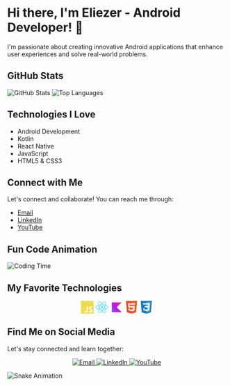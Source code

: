 # Hi there, I'm Eliezer - Android Developer! 👋

I'm passionate about creating innovative Android applications that enhance user experiences and solve real-world problems.

## GitHub Stats
![GitHub Stats](https://github-readme-stats.vercel.app/api?username=eliezerBrasilian&show_icons=true&theme=great-gatsby&include_all_commits=true&count_private=true)
![Top Languages](https://github-readme-stats.vercel.app/api/top-langs/?username=eliezerBrasilian&layout=compact&langs_count=6&theme=great-gatsby)

## Technologies I Love
- Android Development
- Kotlin
- React Native
- JavaScript
- HTML5 & CSS3

## Connect with Me
Let's connect and collaborate! You can reach me through:

- [Email](mailto:eliezer.paulo@ufv.br)
- [LinkedIn](https://www.linkedin.com/in/eliezerbrasilian/)
- [YouTube](https://www.youtube.com/channel/UC032_scknHZH5KGw7t2_fHw)

## Fun Code Animation
![Coding Time](code.gif)

## My Favorite Technologies
<div align="center">
  <img align="center" height="30" alt="js-icon" src="https://raw.githubusercontent.com/devicons/devicon/master/icons/javascript/javascript-plain.svg">
  <img align="center" height="30" alt="react-icon" src="https://raw.githubusercontent.com/devicons/devicon/master/icons/react/react-original.svg">
  <img align="center" height="30" alt="kotlin-icon" src="https://raw.githubusercontent.com/devicons/devicon/master/icons/kotlin/kotlin-original.svg">
  <img align="center" height="30" alt="html-icon" src="https://raw.githubusercontent.com/devicons/devicon/master/icons/html5/html5-original.svg">
  <img align="center" height="30" alt="css-icon" src="https://raw.githubusercontent.com/devicons/devicon/master/icons/css3/css3-original.svg">
</div>

## Find Me on Social Media
Let's stay connected and learn together:

<div align="center">
  <a href="mailto:eliezer.paulo@ufv.br">
    <img width="30" src="https://techcommunity.microsoft.com/t5/image/serverpage/image-id/172206i70472167E79B9D0F/image-size/large?v=v2&px=999" alt="Email">
  </a>
  <a href="https://www.linkedin.com/in/eliezerbrasilian/">
    <img width="25" src="https://cdn-icons-png.flaticon.com/512/174/174857.png" alt="LinkedIn">
  </a>
  <a href="https://www.youtube.com/channel/UC032_scknHZH5KGw7t2_fHw">
    <img width="35" src="https://cdn3.iconfinder.com/data/icons/2018-social-media-logotypes/1000/2018_social_media_popular_app_logo_youtube-512.png" alt="YouTube">
  </a>
</div>

<!-- Snake Animation -->
![Snake Animation](https://github.com/LuigiGF/LuigiGF/blob/output/github-contribution-grid-snake.svg)
